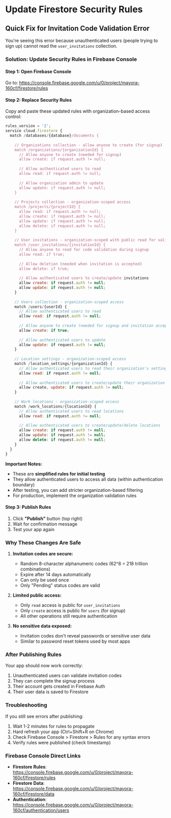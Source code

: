 # Update Firestore Security Rules

## Quick Fix for Invitation Code Validation Error

You're seeing this error because unauthenticated users (people trying to sign up) cannot read the `user_invitations` collection.

### Solution: Update Security Rules in Firebase Console

#### Step 1: Open Firebase Console
Go to: https://console.firebase.google.com/u/0/project/mayora-160cf/firestore/rules

#### Step 2: Replace Security Rules
Copy and paste these updated rules with organization-based access control:

```javascript
rules_version = '2';
service cloud.firestore {
  match /databases/{database}/documents {
    
    // Organizations collection - allow anyone to create (for signup)
    match /organizations/{organizationId} {
      // Allow anyone to create (needed for signup)
      allow create: if request.auth != null;
      
      // Allow authenticated users to read
      allow read: if request.auth != null;
      
      // Allow organization admin to update
      allow update: if request.auth != null;
    }
    
    // Projects collection - organization-scoped access
    match /projects/{projectId} {
      allow read: if request.auth != null;
      allow create: if request.auth != null;
      allow update: if request.auth != null;
      allow delete: if request.auth != null;
    }
    
    // User invitations - organization-scoped with public read for validation
    match /user_invitations/{invitationId} {
      // Allow anyone to read for code validation during signup
      allow read: if true;
      
      // Allow deletion (needed when invitation is accepted)
      allow delete: if true;
      
      // Allow authenticated users to create/update invitations
      allow create: if request.auth != null;
      allow update: if request.auth != null;
    }
    
    // Users collection - organization-scoped access
    match /users/{userId} {
      // Allow authenticated users to read
      allow read: if request.auth != null;
      
      // Allow anyone to create (needed for signup and invitation acceptance)
      allow create: if true;
      
      // Allow authenticated users to update
      allow update: if request.auth != null;
    }
    
    // Location settings - organization-scoped access
    match /location_settings/{organizationId} {
      // Allow authenticated users to read their organization's settings
      allow read: if request.auth != null;
      
      // Allow authenticated users to create/update their organization's settings
      allow create, update: if request.auth != null;
    }
    
    // Work locations - organization-scoped access
    match /work_locations/{locationId} {
      // Allow authenticated users to read locations
      allow read: if request.auth != null;
      
      // Allow authenticated users to create/update/delete locations
      allow create: if request.auth != null;
      allow update: if request.auth != null;
      allow delete: if request.auth != null;
    }
  }
}
```

**Important Notes:**
- These are **simplified rules for initial testing**
- They allow authenticated users to access all data (within authentication boundary)
- After testing, you can add stricter organization-based filtering
- For production, implement the organization validation rules

#### Step 3: Publish Rules
1. Click **"Publish"** button (top right)
2. Wait for confirmation message
3. Test your app again

### Why These Changes Are Safe

1. **Invitation codes are secure:**
   - Random 8-character alphanumeric codes (62^8 = 218 trillion combinations)
   - Expire after 14 days automatically
   - Can only be used once
   - Only "Pending" status codes are valid

2. **Limited public access:**
   - Only `read` access is public for `user_invitations`
   - Only `create` access is public for `users` (for signup)
   - All other operations still require authentication

3. **No sensitive data exposed:**
   - Invitation codes don't reveal passwords or sensitive user data
   - Similar to password reset tokens used by most apps

### After Publishing Rules

Your app should now work correctly:
1. Unauthenticated users can validate invitation codes
2. They can complete the signup process
3. Their account gets created in Firebase Auth
4. Their user data is saved to Firestore

### Troubleshooting

If you still see errors after publishing:
1. Wait 1-2 minutes for rules to propagate
2. Hard refresh your app (Ctrl+Shift+R on Chrome)
3. Check Firebase Console > Firestore > Rules for any syntax errors
4. Verify rules were published (check timestamp)

### Firebase Console Direct Links

- **Firestore Rules**: https://console.firebase.google.com/u/0/project/mayora-160cf/firestore/rules
- **Firestore Data**: https://console.firebase.google.com/u/0/project/mayora-160cf/firestore/data
- **Authentication**: https://console.firebase.google.com/u/0/project/mayora-160cf/authentication/users
